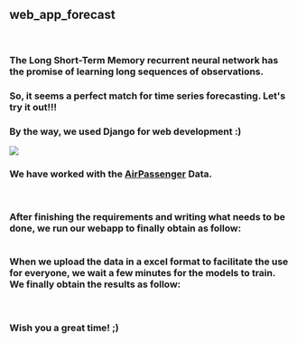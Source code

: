 
<h2>web_app_forecast</h2>
<br>
<h3>The Long Short-Term Memory recurrent neural network has the promise of learning long sequences of observations.</h3>
<h3>So, it seems a perfect match for time series forecasting. Let's try it out!!!<br></h3>
<h3>By the way, we used Django for web development :)</h3>
<img src= "https://github.com/ghaliBenji98/web_app_forecast/blob/master/django.unicorn.jpg" alt="" height="x2">
<br>
<img src="../doc/1_LOANING_44946.jpg" />

<h3>We have worked with the <a href="https://github.com/ghaliBenji98/web_app_forecast/blob/master/AirPassenger.xlsx">AirPassenger</a> Data.</h3>
<img src= "https://github.com/ghaliBenji98/web_app_forecast/blob/master/image.png" alt=""  height="x2">
<br>
<br>
<h3>After finishing the requirements and writing what needs to be done, we run our webapp to finally obtain as follow:</h3>
<img src= "https://github.com/ghaliBenji98/web_app_forecast/blob/master/image1.PNG" alt=""  height="x2">
<br>
<h3>When we upload the data in a excel format to facilitate the use for everyone, we wait a few minutes for the models to train.<br> We finally obtain the results as follow:</h3>
<img src= "https://github.com/ghaliBenji98/web_app_forecast/blob/master/image2.PNG" alt=""  height="x2">
<br>
<br>
<h3>Wish you a great time! ;)</h3>


